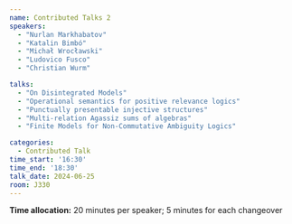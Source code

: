 ```yaml
---
name: Contributed Talks 2
speakers: 
  - "Nurlan Markhabatov"
  - "Katalin Bimbó"
  - "Michał Wrocławski"
  - "Ludovico Fusco"
  - "Christian Wurm"

talks: 
  - "On Disintegrated Models"
  - "Operational semantics for positive relevance logics"
  - "Punctually presentable injective structures"
  - "Multi-relation Agassiz sums of algebras"
  - "Finite Models for Non-Commutative Ambiguity Logics"

categories:
  - Contributed Talk
time_start: '16:30'
time_end: '18:30'
talk_date: 2024-06-25
room: J330
---
```

**Time allocation:** 20 minutes per speaker; 5 minutes for each changeover
